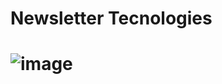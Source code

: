 # Newsletter Tecnologies
# ![image](https://user-images.githubusercontent.com/108637883/232279140-b8f94bb9-ef6e-4a09-a045-bf299844c134.png)
